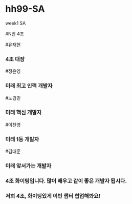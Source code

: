 # hh99-SA
week1 SA

#N반 4조

#유재현
### 4조 대장
#정윤영
### 미래 최고 인력 개발자
#노경민
### 미래 핵심 개발자
#이찬영
### 미래 1등 개발자
#김태훈
### 미래 앞서가는 개발자


### 4조 화이팅입니다. 많이 배우고 같이 좋은 개발자 됩시다.

### 저희 4조, 화이팅있게 이번 챕터 협업해봐요!